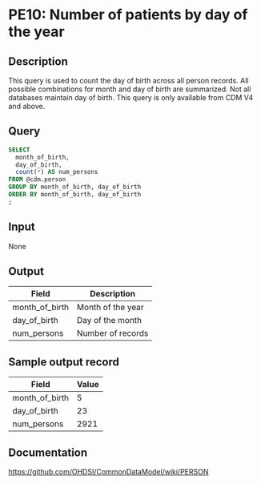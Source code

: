 <!---
Group:person
Name:PE10 Number of patients by day of the year
Author:Patrick Ryan
CDM Version:5.0
-->

# PE10: Number of patients by day of the year

## Description
This query is used to count the day of birth across all person records. All possible combinations for month and day of birth are summarized. Not all databases maintain day of birth. This query is only available from CDM V4 and above.

## Query
```sql
SELECT
  month_of_birth,
  day_of_birth,
  count(*) AS num_persons
FROM @cdm.person
GROUP BY month_of_birth, day_of_birth
ORDER BY month_of_birth, day_of_birth
;
```

## Input

None

## Output

|  Field |  Description |
| --- | --- |
| month_of_birth | Month of the year |
| day_of_birth | Day of the month |
| num_persons | Number of records |

## Sample output record

| Field |  Value |
| --- | --- |
| month_of_birth | 5 |
| day_of_birth | 23 |
| num_persons | 2921 |


## Documentation
https://github.com/OHDSI/CommonDataModel/wiki/PERSON
